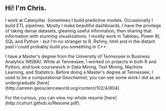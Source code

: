 ## Hi! I'm Chris.

<p>I work at Caterpillar. Sometimes I build predictive models. Occasionally I build ETL pipelines. Mostly I make beautiful dashboards. I have the privilege of taking dense datasets, gleaning useful information, then sharing that information with stunning visualizations. I mostly work in Tableau, Power BI, SQL and Python - but I'm no stranger to R, Rshiny, html and in the distant past I could probably build you something in C++.</p>
<p>I have a Master's degree from the University of Tennessee in Business Analytics (MSBA). While at Tennessee, I worked on projects in both R and Python, and took coursework in Data Mining, Text Mining, Machine Learning, and Statistics. Before doing a Master's degree at Tennessee, I used to be a computational Geochemist; you can see some work I did as an undergraduate [here](http://ammin.geoscienceworld.org/content/102/4/804).</p>
For the curious, you can view my whole resume [here](http://cshurt.github.io/Resume.pdf).
